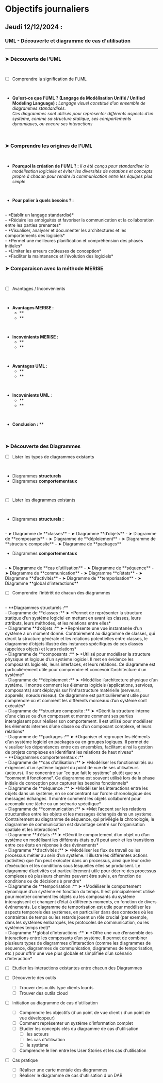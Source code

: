 # Objectifs journaliers

## Jeudi 12/12/2024 :

### UML - Découverte et diagramme de cas d'utilisation
<hr>

### ➤ Découverte de l'UML
<br>

  - [ ] Comprendre la signification de l'UML
<br>  
  
  - **Qu'est-ce que l'UML ? (Langage de Modélisation Unifié / Unified Modeling Language) :**  *Langage visuel constitué d’un ensemble de diagrammes standardisés.  
  Ces diagrammes sont utilisés pour représenter différents aspects d’un système, comme sa structure statique, ses comportements dynamiques, ou encore ses interactions*
<br>    

### ➤ Comprendre les origines de l'UML
<br>

  - **Pourquoi la création de l'UML ? :** *Il a été conçu pour standardiser la modélisation logicielle et éviter les diversités de notations et concepts propre à chacun pour rendre la communication entre les équipes plus simple*
<br>

  - **Pour palier à quels besoins ? :**  
<br>
    - *Etablir un langage standardisé*
<br>
    - *Réduire les ambiguités et favoriser la communication et la collaboration entre les parties prenantes*
<br>
    - *Visualiser, analyser et documenter les architectures et les comportements des logiciels* 
<br>
    - *Permet une meilleures planification et compréhension des phases initiales*
<br>
    - *Limiter les erreurs coûteuses de conception*
<br>
    - *Faciliter la maintenance et l'évolution des logiciels*
<br>

### ➤ Comparaison avec la méthode MERISE
<br>

  - [ ] Avantages / Inconvénients
<br>

  - **Avantages MERISE :**
    - **
    - **
<br>

  - **Incovénients MERISE :**
    - **
    - **
<br>

  - **Avantages UML :**
    - **
    - **
<br>

  - **Incovénients UML :**
    - **
    - **
<br>

- **Conclusion :** **
<br>

### ➤ Découverte des Diagrammes
  - [ ] Lister les types de diagrammes existants
<br>

  - Diagrammes **structurels**
  - Diagrammes **comportementaux**
<br>

  - [ ] Lister les diagrammes existants
<br>

  - Diagrammes **structurels :**
<br>
    - ➤ Diagramme de **classes**  
    - ➤ Diagramme **d’objets**  
    - ➤ Diagramme de **composants**  
    - ➤ Diagramme de **déploiement**  
    - ➤ Diagramme de **structure composite**  
    - ➤ Diagramme de **packages**  
<br>

  - Diagrammes **comportementaux**
<br>
    - ➤ Diagramme de **cas d’utilisation**  
    - ➤ Diagramme de **séquence**  
    - ➤ Diagramme de **communication**  
    - ➤ Diagramme **d’états**  
    - ➤ Diagramme **d’activités**  
    - ➤ Diagramme de **temporisation**  
    - ➤ Diagramme **global d’interactions**
<br>

  - [ ] Comprendre l'intérêt de chacun des diagrammes
<br>
  - **Diagrammes structurels :**
<br>
    - Diagramme de **classes :**   
    ➤ *Permet de représenter la structure statique d’un système logiciel en mettant en avant les classes, leurs attributs, leurs méthodes, et les relations entre elles*
<br>
    - Diagramme **d’objets :**   
    ➤ *Représente une vue instantanée d’un système à un moment donné.  
    Contrairement au diagramme de classes, qui décrit la structure générale et les relations potentielles entre classes, le diagramme d’objets illustre des instances spécifiques de ces classes (appelées objets) et leurs relations*
<br>
    - Diagramme de **composants :**  
    ➤ *Utilisé pour modéliser la structure physique et logique d’un système logiciel.  
    Il met en évidence les composants logiciels, leurs interfaces, et leurs relations.  
    Ce diagramme est particulièrement utile pour comprendre et concevoir l’architecture d’un système*
<br>
    - Diagramme de **déploiement :**  
    ➤ *Modélise l’architecture physique d’un système.  
    Il montre comment les éléments logiciels (applications, services, composants) sont déployés sur l’infrastructure matérielle (serveurs, appareils, nœuds réseau).  
    Ce diagramme est particulièrement utile pour comprendre où et comment les différents morceaux d’un système sont exécutés*
<br>
    - Diagramme de **structure composite :**  
    ➤ *Décrit la structure interne d’une classe ou d’un composant et montre comment ses parties interagissent pour réaliser son comportement.  
    Il est utilisé pour modéliser les éléments internes d’une classe ou d’un composant complexe, et leurs relations*
<br>
    - Diagramme de **packages :**  
    ➤ *Organiser et regrouper les éléments d’un système logiciel en packages ou en groupes logiques.  
    Il permet de visualiser les dépendances entre ces ensembles, facilitant ainsi la gestion de projets complexes en identifiant les relations de haut niveau*
<br>
  - **Diagrammes comportementaux :**
<br>
    - Diagramme de **cas d’utilisation :**  
    ➤ *Modéliser les fonctionnalités ou exigences d’un système logiciel du point de vue de ses utilisateurs (acteurs).  
    Il se concentre sur “ce que fait le système” plutôt que sur “comment il fonctionne”.  
    Ce diagramme est souvent utilisé lors de la phase initiale de conception pour capturer les besoins fonctionnels*
<br>
    - Diagramme de **séquence :**  
    ➤ *Modéliser les interactions entre les objets dans un système, en se concentrant sur l’ordre chronologique des messages échangés.  
    Il montre comment les objets collaborent pour accomplir une tâche ou un scénario spécifique*
<br>
    - Diagramme de **communication :**  
    ➤ *Met l’accent sur les relations structurelles entre les objets et les messages échangés dans un système.  
    Contrairement au diagramme de séquence, qui privilégie la chronologie, le diagramme de communication est davantage centré sur l’organisation spatiale et les interactions*
<br>
    - Diagramme **d’états :**  
    ➤ *Décrit le comportement d’un objet ou d’un système en modélisant les différents états qu’il peut avoir et les transitions entre ces états en réponse à des événements*
<br>
    - Diagramme **d’activités :**  
    ➤ *Modéliser les flux de travail ou les processus métier au sein d’un système.  
    Il illustre les différentes actions (activités) que l’on peut exécuter dans un processus, ainsi que leur ordre d’exécution et les conditions sous lesquelles elles se produisent.  
    Le diagramme d’activités est particulièrement utile pour décrire des processus complexes où plusieurs chemins peuvent être suivis, en fonction de conditions ou de décisions à prendre*
<br>
    - Diagramme de **temporisation :**  
    ➤ *Modéliser le comportement dynamique d’un système en fonction du temps.  
    Il est principalement utilisé pour montrer comment les objets ou les composants du système interagissent et changent d’état à différents moments, en fonction de divers événements.  
    Le diagramme de temporisation est utile pour modéliser les aspects temporels des systèmes, en particulier dans des contextes où les contraintes de temps ou les retards jouent un rôle crucial (par exemple, dans les systèmes embarqués, les protocoles de communication, ou les systèmes temps réel)*
<br>
    - Diagramme **global d’interactions :**  
    ➤ *Offre une vue d’ensemble des interactions entre les composants d’un système.  
    Il permet de combiner plusieurs types de diagrammes d’interaction (comme les diagrammes de séquence, diagrammes de communication, diagrammes de temporisation, etc.) pour offrir une vue plus globale et simplifiée d’un scénario d’interaction*
<br>

  - [ ] Etudier les interactions existantes entre chacun des Diagrammes

- [ ] Découverte des outils
  - [ ] Trouver des outils type clients lourds
  - [ ] Trouver des outils cloud
  
- [ ] Initiation au diagramme de cas d'utilisation
  - [ ] Comprendre les objectifs (d'un point de vue client / d'un point de vue développeur)
  - [ ] Comment représenter un système d'information complet
  - [ ] Etudier les concepts clés du diagramme de cas d'utilisation
    - [ ]  les acteurs
	- [ ] les cas d'utilisation
	- [ ] le système
  - [ ] Comprendre le lien entre les User Stories et les cas d'utilisation
  
- [ ] Cas pratique
  - [ ] Réaliser une carte mentale des diagrammes
  - [ ] Réaliser le diagramme de cas d'utilisation d'un DAB
